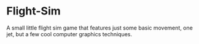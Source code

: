 # Flight-Sim
A small little flight sim game that features just some basic movement, one jet, but a few cool computer graphics techniques.
